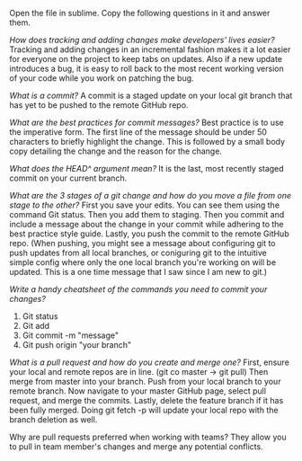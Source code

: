 Open the file in sublime. Copy the following questions in it and answer them.

_How does tracking and adding changes make developers' lives easier?_
Tracking and adding changes in an incremental fashion makes it a lot easier for everyone on the project to keep tabs on updates. Also if a new update introduces a bug, it is easy to roll back to the most recent working version of your code while you work on patching the bug.

_What is a commit?_
A commit is a staged update on your local git branch that has yet to be pushed to the remote GitHub repo.

_What are the best practices for commit messages?_
Best practice is to use the imperative form. The first line of the message should be under 50 characters to briefly highlight the change. This is followed by a small body copy detailing the change and the reason for the change.

_What does the HEAD^ argument mean?_
It is the last, most recently staged commit on your current branch.

_What are the 3 stages of a git change and how do you move a file from one stage to the other?_
First you save your edits. You can see them using the command Git status. Then you add them to staging. Then you commit and include a message about the change in your commit while adhering to the best practice style guide. Lastly, you push the commit to the remote GitHub repo. 
(When pushing, you might see a message about configuring git to push updates from all local branches, or coniguring git to the intuitive simple config where only the one local branch you're working on will be updated. This is a one time message that I saw since I am new to git.)

_Write a handy cheatsheet of the commands you need to commit your changes?_
1. Git status
2. Git add
3. Git commit -m "message"
4. Git push origin "your branch"

_What is a pull request and how do you create and merge one?_
First, ensure your local and remote repos are in line. (git co master -> git pull)
Then merge from master into your branch.
Push from your local branch to your remote branch.
Now navigate to your master GitHub page, select pull request, and merge the commits. 
Lastly, delete the feature branch if it has been fully merged. Doing git fetch -p will update your local repo with the branch deletion as well.

Why are pull requests preferred when working with teams?
They allow you to pull in team member's changes and merge any potential conflicts.